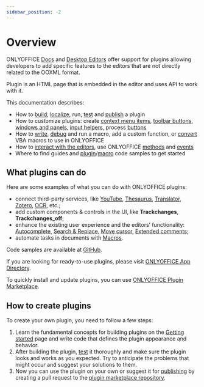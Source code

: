 ```yaml
---
sidebar_position: -2
---
```


# Overview

ONLYOFFICE [Docs](https://www.onlyoffice.com/office-suite.aspx) and [Desktop Editors](https://www.onlyoffice.com/desktop.aspx) offer support for plugins allowing developers to add specific features to the editors that are not directly related to the OOXML format.

Plugin is an HTML page that is embedded in the editor and uses API to work with it.

This documentation describes:

- How to [build](../structure/manifest/manifest.md), [localize](../structure/localization.md), run, [test](../tutorials/developing/for-web-editors.md) and [publish](../tutorials/publishing.md) a plugin
- How to customize plugins: create [context menu items](../customization/context-menu.md), [toolbar buttons](../customization/toolbar.md), [windows and panels](../customization/windows-and-panels.md), [input helpers](../customization/input-helper.md), process [buttons](../customization/buttons.md)
- How to [write](../macros/writing-macros.md), [debug](../macros/debugging.md) and run a macro, add a custom function, or [convert](../macros/converting-vba-macros.md) VBA macros to use in ONLYOFFICE
- How to [interact with the editors](../interacting-with-editors/overview/overview.md), use ONLYOFFICE [methods](../interacting-with-editors/overview/how-to-call-methods.md) and [events](../interacting-with-editors/overview/how-to-attach-events.md)
- Where to find guides and [plugin](../samples/plugin-samples/plugin-samples.md)/[macro](../samples/macro-samples/macro-samples.md) code samples to get started

## What plugins can do

Here are some examples of what you can do with ONLYOFFICE plugins:

- connect third-party services, like <!-- [Telegram](../samples/plugin-samples/telegram.md), -->[YouTube](../samples/plugin-samples/youtube.md), [Thesaurus](../samples/plugin-samples/thesaurus.md), [Translator](../samples/plugin-samples/translator.md), [Zotero](../samples/plugin-samples/zotero.md), [OCR](../samples/plugin-samples/ocr.md), etc.;
- add custom components & controls in the UI, like **Trackchanges**, **Trackchanges\_off**;
- enhance the existing user experience and the editors’ functionality: [Autocomplete](../samples/plugin-samples/autocomplete.md), [Search & Replace](../samples/plugin-samples/search-and-replace.md), [Move cursor](../samples/plugin-samples/move-cursor.md), [Extended comments](../samples/plugin-samples/extended-comments.md);
- automate tasks in documents with [Macros](../macros/getting-started.md).

Code samples are available at [GitHub](https://github.com/ONLYOFFICE/sdkjs-plugins).

If you are looking for ready-to-use plugins, please visit [ONLYOFFICE App Directory](https://www.onlyoffice.com/en/app-directory).

To quickly install and update plugins, you can use [ONLYOFFICE Plugin Marketplace](../tutorials/installing/onlyoffice-docs-on-premises.md#adding-plugins-through-the-plugin-manager-for-a-single-user).

## How to create plugins

To create your own plugin, you need to follow a few steps:

1. Learn the fundamental concepts for building plugins on the [Getting started](./getting-started.md) page and write code that defines the plugin appearance and behavior.
2. After building the plugin, [test](../tutorials/developing/for-web-editors.md) it thoroughly and make sure the plugin looks and works as you expected. Try to anticipate the problems that might occur and suggest your solutions to them.
3. Now you can use the plugin on your own or suggest it for [publishing](../tutorials/publishing.md) by creating a pull request to the [plugin marketplace repository](https://github.com/ONLYOFFICE/onlyoffice.github.io).
